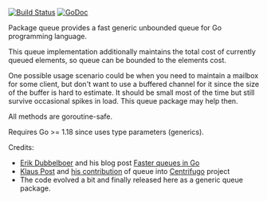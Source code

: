 [![Build Status](https://github.com/FZambia/queue/workflows/build/badge.svg?branch=main)](https://github.com/FZambia/queue/actions)
[![GoDoc](https://pkg.go.dev/badge/FZambia/queue)](https://pkg.go.dev/github.com/FZambia/queue)

Package queue provides a fast generic unbounded queue for Go programming language.

This queue implementation additionally maintains the total cost of currently queued elements, so queue can be bounded to the elements cost.

One possible usage scenario could be when you need to maintain a mailbox for some client, but don't want to use a buffered channel for it since the size of the buffer is hard to estimate. It should be small most of the time but still survive occasional spikes in load. This queue package may help then.

All methods are goroutine-safe.

Requires Go >= 1.18 since uses type parameters (generics).

Credits:

* [Erik Dubbelboer](https://github.com/erikdubbelboer) and his blog post [Faster queues in Go](https://blog.dubbelboer.com/2015/04/25/go-faster-queue.html)
* [Klaus Post](https://github.com/klauspost) and [his contribution](https://github.com/centrifugal/centrifugo/pull/23) of queue into [Centrifugo](https://github.com/centrifugal/centrifugo) project
* The code evolved a bit and finally released here as a generic queue package.
